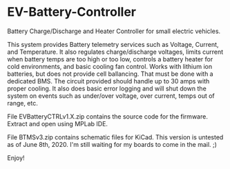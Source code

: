 # EV-Battery-Controller
Battery Charge/Discharge and Heater Controller for small electric vehicles.

This system provides Battery telemetry services such as Voltage, Current, and Temperature. It also regulates charge/discharge
voltages, limits current when battery temps are too high or too low, controls a battery heater for cold environments, and basic
cooling fan control. Works with lithium ion batteries, but does not provide cell ballancing. That must be done with a
dedicated BMS. The circuit provided should handle up to 30 amps with proper cooling. It also does basic error logging and will
shut down the system on events such as under/over voltage, over current, temps out of range, etc.


File EVBatteryCTRLv1.X.zip contains the source code for the firmware. Extract and open using MPLab IDE.

File BTMSv3.zip contains schematic files for KiCad. This version is untested as of June 8th, 2020. I'm still waiting for my
boards to come in the mail. ;)

Enjoy!
